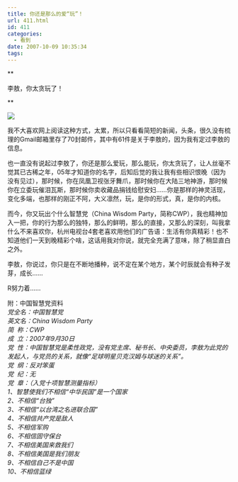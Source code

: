 ```yaml
---
title: 你还是那么的爱“玩”！
url: 411.html
id: 411
categories:
  - 看到
date: 2007-10-09 10:35:34
tags:
---
```


**

李敖，你太贪玩了！

**  

![](http://photo.guolaijie.com/rooufer/attachments/month_0710/72007109103422.jpg)

  
我不大喜欢网上阅读这种方式，太累，所以只看看简短的新闻，头条，很久没有梳理的Gmail邮箱里存了70封邮件，其中有61件是关于李敖的，因为我有定过李敖的信息。  
  
也一直没有说起过李敖了，你还是那么爱玩，那么能玩，你太贪玩了，让人丝毫不觉其已古稀之年，05年才知道你的名字，后知后觉的我让我有些相识恨晚（因为没有见过），那时候，你在凤凰卫视张牙舞爪，那时候你在大陆三地神游，那时候你在立委玩催泪瓦斯，那时候你卖收藏品捐钱给慰安妇……你是那样的神灵活现，变化多端，也那样的刚正不阿，大义凛然，玩，是你的形式，真，是你的内核。  
  
而今，你又玩出个什么智慧党（China Wisdom Party，简称CWP），我也精神加入一把，你的行为那么的独特，那么的鲜明，那么的直接，又那么的深刻，叫我拿什么不来喜欢你，杭州电视台4套老喜欢用他们的广告语：生活有你真精彩！也不知道他们一天到晚精彩个啥，这话用我对你说，就完全充满了意味，除了稍显直白之外。  
  
李敖，你说过，你只是在不断地播种，说不定在某个地方，某个时辰就会有种子发芽，成长……  
  
R努力着……  
  
  
附：中国智慧党资料  
_党全名：中国智慧党  
英文名：China Wisdom Party  
简  称：CWP  
成  立：2007年9月30日  
党  性：中国智慧党是柔性政党，没有党主席、秘书长、中央委员，李敖为此党的发起人，与党员的关系，就像“足球明星贝克汉姆与球迷的关系”。  
党  纲：反对笨蛋  
党  纪：无  
党  章：（入党十项智慧测量指标）  
1、智慧使我们不相信“中华民国”是一个国家  
2、不相信“台独”  
3、不相信“以台湾之名进联合国”  
4、不相信共产党是敌人  
5、不相信军购  
6、不相信固守保台  
7、不相信美国来救我们  
8、不相信美国是我们朋友  
9、不相信自己不是中国  
10、不相信蓝绿_